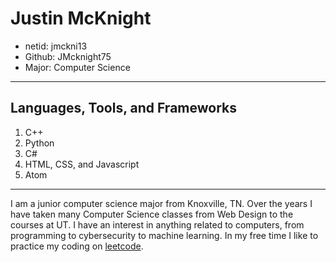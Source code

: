 # Justin McKnight
- netid: jmckni13
- Github: JMcknight75
- Major: Computer Science

---
## Languages, Tools, and Frameworks
1. C++
1. Python
1. C#
1. HTML, CSS, and Javascript
1. Atom

---
I am a junior computer science major from Knoxville, TN. Over the years I have taken many Computer Science classes from Web Design to the courses at UT.
I have an interest in anything related to computers, from programming to cybersecurity to machine learning.
In my free time I like to practice my coding on [leetcode](https://www.leetcode.com).
